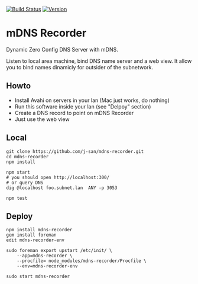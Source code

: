 
[![Build Status](http://img.shields.io/travis/j-san/mdns-recorder/master.svg)](https://travis-ci.org/j-san/mdns-recorder)
[![Version](http://img.shields.io/npm/v/mdns-recorder.svg)](https://www.npmjs.org/package/mdns-recorder)

mDNS Recorder
=============

Dynamic Zero Config DNS Server with mDNS.

Listen to local area machine, bind DNS name server and a web view. It allow you to bind names dinamicly for outsider of the subnetwork.


Howto
-----

- Install Avahi on servers in your lan (Mac just works, do nothing)
- Run this software inside your lan (see "Delpoy" section)
- Create a DNS record to point on mDNS Recorder
- Just use the web view


Local
-----

```
git clone https://github.com/j-san/mdns-recorder.git
cd mdns-recorder
npm install

npm start
# you should open http://localhost:300/
# or query DNS
dig @localhost foo.subnet.lan  ANY -p 3053

npm test
```

Deploy
------

```
npm install mdns-recorder
gem install foreman
edit mdns-recorder-env

sudo foreman export upstart /etc/init/ \
    --app=mdns-recorder \
    --procfile= node_modules/mdns-recorder/Procfile \
    --env=mdns-recorder-env

sudo start mdns-recorder
```
